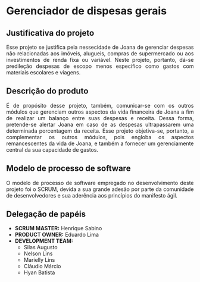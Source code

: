 # Gerenciador de dispesas gerais

## Justificativa do projeto
<p style="text-align:justify"> Esse projeto se justifica pela nessecidade de Joana de gerenciar despesas não relacionadas aos imóveis, alugueis, compras de supermercado ou aos investimentos de renda fixa ou variável. Neste projeto, portanto, dá-se predileção despesas de escopo menos específico como gastos com materiais escolares e viagens.</p>

## Descrição do produto
<p style="text-align:justify"> É de propósito desse projeto, também, comunicar-se com os outros módulos que gerenciam outros aspectos da vida financeira de Joana a fim de realizar um balanço entre suas despesas e receita. Dessa forma, pretende-se alertar Joana em caso de as despesas ultrapassarem uma determinada porcentagem da receita. Esse projeto objetiva-se, portanto, a complementar os outros módulos, pois engloba os aspectos remancescentes da vida de Joana, e também a fornecer um gerenciamente central da sua capacidade de gastos.</p>

## Modelo de processo de software
<p style="text-align:justify">O modelo de processo de software empregado no desenvolvimento deste projeto foi o SCRUM, devida a sua grande adesão por parte da comunidade de desenvolvedores e sua aderência aos princípios do manifesto ágil.</p>

## Delegação de papéis
<ul>
    <li><b>SCRUM MASTER:</b> Henrique Sabino</li>
    <li><b>PRODUCT OWNER:</b> Eduardo Lima</li>
    <li><b>DEVELOPMENT TEAM:</b>
        <ul>
            <li>Silas Augusto</li>
            <li>Nelson Lins</li>
            <li>Marielly Lins</li>
            <li>Cláudio Márcio</li>
            <li>Hyan Batista</li>
        </ul>
    </li>
</ul>
